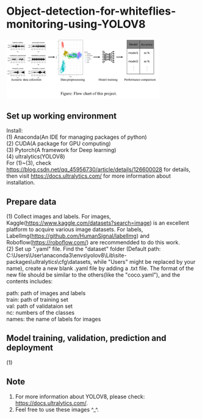 # Object-detection-for-whiteflies-monitoring-using-YOLOV8
### <img src="https://github.com/TK-CamBaz/Acoustic-classification/blob/main/flowchart.png" width="400">

## Set up working environment
Install:  
(1) Anaconda(An IDE for managing packages of python)  
(2) CUDA(A package for GPU computing)  
(3) Pytorch(A framework for Deep learning)  
(4) ultralytics(YOLOV8)  
For (1)~(3), check https://blog.csdn.net/qq_45956730/article/details/126600028 for details, then visit https://docs.ultralytics.com/ for more information about installation.
## Prepare data
(1) Collect images and labels. For images, Kaggle(https://www.kaggle.com/datasets?search=image) is an excellent platform to acquire various image datasets. For labels, LabelImg(https://github.com/HumanSignal/labelImg) and Roboflow(https://roboflow.com/) are recommendded to do this work.  
(2) Set up ".yaml" file. Find the "dataset" folder (Default path: C:\Users\User\anaconda3\envs\yolov8\Lib\site-packages\ultralytics\cfg\datasets, while "Users" might be replaced by your name), create a new blank .yaml file by adding a .txt file. The format of the new file should be similar to the others(like the "coco.yaml"), and the contents includes:  

path: path of images and labels  
train: path of training set  
val: path of validataion set  
nc: numbers of the classes  
names: the name of labels for images  

## Model training, validation, prediction and deployment
(1) 

## Note
1. For more information about YOLOV8, please check: https://docs.ultralytics.com/.
2. Feel free to use these images ^_^.
